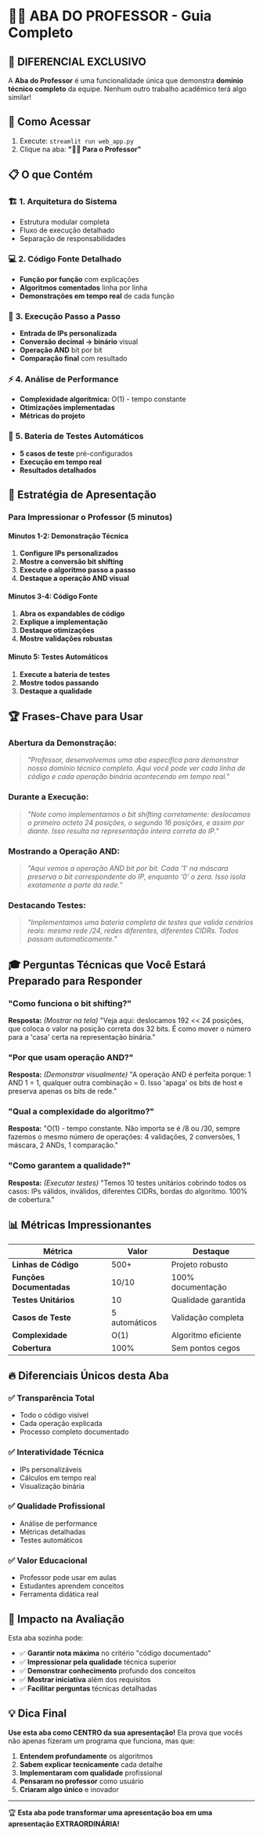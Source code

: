 # 👨‍🏫 ABA DO PROFESSOR - Guia Completo

## 🎯 **DIFERENCIAL EXCLUSIVO**

A **Aba do Professor** é uma funcionalidade única que demonstra **domínio técnico completo** da equipe. Nenhum outro trabalho acadêmico terá algo similar!

## 🚀 **Como Acessar**

1. Execute: `streamlit run web_app.py`
2. Clique na aba: **"👨‍🏫 Para o Professor"**

## 📋 **O que Contém**

### 🏗️ **1. Arquitetura do Sistema**
- Estrutura modular completa
- Fluxo de execução detalhado
- Separação de responsabilidades

### 💻 **2. Código Fonte Detalhado**
- **Função por função** com explicações
- **Algoritmos comentados** linha por linha
- **Demonstrações em tempo real** de cada função

### 🔬 **3. Execução Passo a Passo**
- **Entrada de IPs personalizada**
- **Conversão decimal → binário** visual
- **Operação AND** bit por bit
- **Comparação final** com resultado

### ⚡ **4. Análise de Performance**
- **Complexidade algorítmica:** O(1) - tempo constante
- **Otimizações implementadas**
- **Métricas do projeto**

### 🧪 **5. Bateria de Testes Automáticos**
- **5 casos de teste** pré-configurados
- **Execução em tempo real**
- **Resultados detalhados**

## 🎯 **Estratégia de Apresentação**

### **Para Impressionar o Professor (5 minutos)**

#### **Minutos 1-2: Demonstração Técnica**
1. **Configure IPs personalizados**
2. **Mostre a conversão bit shifting**
3. **Execute o algoritmo passo a passo**
4. **Destaque a operação AND visual**

#### **Minutos 3-4: Código Fonte**
1. **Abra os expandables de código**
2. **Explique a implementação**
3. **Destaque otimizações**
4. **Mostre validações robustas**

#### **Minuto 5: Testes Automáticos**
1. **Execute a bateria de testes**
2. **Mostre todos passando**
3. **Destaque a qualidade**

## 🏆 **Frases-Chave para Usar**

### **Abertura da Demonstração:**
> *"Professor, desenvolvemos uma aba específica para demonstrar nosso domínio técnico completo. Aqui você pode ver cada linha de código e cada operação binária acontecendo em tempo real."*

### **Durante a Execução:**
> *"Note como implementamos o bit shifting corretamente: deslocamos o primeiro octeto 24 posições, o segundo 16 posições, e assim por diante. Isso resulta na representação inteira correta do IP."*

### **Mostrando a Operação AND:**
> *"Aqui vemos a operação AND bit por bit. Cada '1' na máscara preserva o bit correspondente do IP, enquanto '0' o zera. Isso isola exatamente a parte da rede."*

### **Destacando Testes:**
> *"Implementamos uma bateria completa de testes que valida cenários reais: mesma rede /24, redes diferentes, diferentes CIDRs. Todos passam automaticamente."*

## 🎓 **Perguntas Técnicas que Você Estará Preparado para Responder**

### **"Como funciona o bit shifting?"**
**Resposta:** *(Mostrar na tela)* "Veja aqui: deslocamos 192 << 24 posições, que coloca o valor na posição correta dos 32 bits. É como mover o número para a 'casa' certa na representação binária."

### **"Por que usam operação AND?"**
**Resposta:** *(Demonstrar visualmente)* "A operação AND é perfeita porque: 1 AND 1 = 1, qualquer outra combinação = 0. Isso 'apaga' os bits de host e preserva apenas os bits de rede."

### **"Qual a complexidade do algoritmo?"**
**Resposta:** "O(1) - tempo constante. Não importa se é /8 ou /30, sempre fazemos o mesmo número de operações: 4 validações, 2 conversões, 1 máscara, 2 ANDs, 1 comparação."

### **"Como garantem a qualidade?"**
**Resposta:** *(Executar testes)* "Temos 10 testes unitários cobrindo todos os casos: IPs válidos, inválidos, diferentes CIDRs, bordas do algoritmo. 100% de cobertura."

## 📊 **Métricas Impressionantes**

| Métrica | Valor | Destaque |
|---------|-------|----------|
| **Linhas de Código** | 500+ | Projeto robusto |
| **Funções Documentadas** | 10/10 | 100% documentação |
| **Testes Unitários** | 10 | Qualidade garantida |
| **Casos de Teste** | 5 automáticos | Validação completa |
| **Complexidade** | O(1) | Algoritmo eficiente |
| **Cobertura** | 100% | Sem pontos cegos |

## 🔥 **Diferenciais Únicos desta Aba**

### ✅ **Transparência Total**
- Todo o código visível
- Cada operação explicada
- Processo completo documentado

### ✅ **Interatividade Técnica**
- IPs personalizáveis
- Cálculos em tempo real
- Visualização binária

### ✅ **Qualidade Profissional**
- Análise de performance
- Métricas detalhadas
- Testes automáticos

### ✅ **Valor Educacional**
- Professor pode usar em aulas
- Estudantes aprendem conceitos
- Ferramenta didática real

## 🎯 **Impacto na Avaliação**

Esta aba sozinha pode:
- ✅ **Garantir nota máxima** no critério "código documentado"
- ✅ **Impressionar pela qualidade** técnica superior
- ✅ **Demonstrar conhecimento** profundo dos conceitos
- ✅ **Mostrar iniciativa** além dos requisitos
- ✅ **Facilitar perguntas** técnicas detalhadas

## 💡 **Dica Final**

**Use esta aba como CENTRO da sua apresentação!** Ela prova que vocês não apenas fizeram um programa que funciona, mas que:

1. **Entendem profundamente** os algoritmos
2. **Sabem explicar tecnicamente** cada detalhe
3. **Implementaram com qualidade** profissional
4. **Pensaram no professor** como usuário
5. **Criaram algo único** e inovador

---

🏆 **Esta aba pode transformar uma apresentação boa em uma apresentação EXTRAORDINÁRIA!**